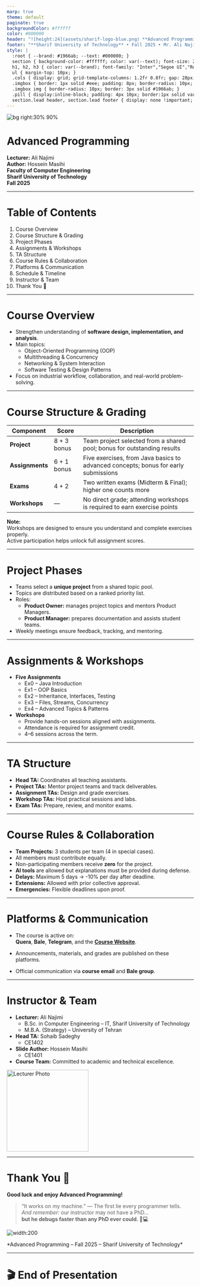 ```yaml
---
marp: true
theme: default
paginate: true
backgroundColor: #ffffff
color: #000000
header: "![height:24](assets/sharif-logo-blue.png) **Advanced Programming (AP)**"
footer: "**Sharif University of Technology** • Fall 2025 • Mr. Ali Najimi • Hossein Masihi"
style: |
  :root { --brand: #1966ab; --text: #000000; }
  section { background-color: #ffffff; color: var(--text); font-size: 28px; font-family: "Inter","Segoe UI","Roboto","Helvetica Neue",Arial,sans-serif; }
  h1, h2, h3 { color: var(--brand); font-family: "Inter","Segoe UI","Roboto","Helvetica Neue",Arial,sans-serif; }
  ul { margin-top: 10px; }
  .cols { display: grid; grid-template-columns: 1.2fr 0.8fr; gap: 28px; align-items: start; }
  .imgbox { border: 1px solid #eee; padding: 8px; border-radius: 10px; text-align:center; }
  .imgbox img { border-radius: 10px; border: 3px solid #1966ab; }
  .pill { display:inline-block; padding: 4px 10px; border:1px solid var(--brand); border-radius:999px; color: var(--brand); font-size:20px; }
  section.lead header, section.lead footer { display: none !important; }
---
```


<!-- _class: lead -->
![bg right:30% 90%](assets/sharif-logo-blue.png)

# Advanced Programming

**Lecturer:** Ali Najimi  
**Author:** Hossein Masihi  
**Faculty of Computer Engineering**  
**Sharif University of Technology**  
**Fall 2025**

---

# Table of Contents

1. Course Overview  
2. Course Structure & Grading  
3. Project Phases  
4. Assignments & Workshops  
5. TA Structure  
6. Course Rules & Collaboration  
7. Platforms & Communication  
8. Schedule & Timeline  
9. Instructor & Team  
10. Thank You 🙌  

---

# Course Overview

* Strengthen understanding of **software design, implementation, and analysis**.
* Main topics:
  * Object-Oriented Programming (OOP)
  * Multithreading & Concurrency
  * Networking & System Interaction
  * Software Testing & Design Patterns
* Focus on industrial workflow, collaboration, and real-world problem-solving.

---

# Course Structure & Grading

| Component       | Score       | Description                                                  |
| --------------- | ------------ | ------------------------------------------------------------ |
| **Project**     | 8 + 3 bonus  | Team project selected from a shared pool; bonus for outstanding results |
| **Assignments** | 6 + 1 bonus  | Five exercises, from Java basics to advanced concepts; bonus for early submissions |
| **Exams**       | 4 + 2        | Two written exams (Midterm & Final); higher one counts more |
| **Workshops**   | —            | No direct grade; attending workshops is required to earn exercise points |

**Note:**  
Workshops are designed to ensure you understand and complete exercises properly.  
Active participation helps unlock full assignment scores.

---

# Project Phases

* Teams select a **unique project** from a shared topic pool.
* Topics are distributed based on a ranked priority list.
* Roles:
  * **Product Owner:** manages project topics and mentors Product Managers.
  * **Product Manager:** prepares documentation and assists student teams.
* Weekly meetings ensure feedback, tracking, and mentoring.

---

# Assignments & Workshops

* **Five Assignments**
  * Ex0 – Java Introduction  
  * Ex1 – OOP Basics  
  * Ex2 – Inheritance, Interfaces, Testing  
  * Ex3 – Files, Streams, Concurrency  
  * Ex4 – Advanced Topics & Patterns  
* **Workshops**
  * Provide hands-on sessions aligned with assignments.
  * Attendance is required for assignment credit.
  * 4–6 sessions across the term.

---

# TA Structure

* **Head TA:** Coordinates all teaching assistants.  
* **Project TAs:** Mentor project teams and track deliverables.  
* **Assignment TAs:** Design and grade exercises.  
* **Workshop TAs:** Host practical sessions and labs.  
* **Exam TAs:** Prepare, review, and monitor exams.  

---

# Course Rules & Collaboration

* **Team Projects:** 3 students per team (4 in special cases).  
* All members must contribute equally.  
* Non-participating members receive **zero** for the project.  
* **AI tools** are allowed but explanations must be provided during defense.  
* **Delays:** Maximum 5 days → -10% per day after deadline.  
* **Extensions:** Allowed with prior collective approval.  
* **Emergencies:** Flexible deadlines upon proof.

---

# Platforms & Communication

* The course is active on:  
  **Quera**, **Bale**, **Telegram**, and the **<a href="https://14041.sharif-ap.ir">Course Website</a>**.
  
* Announcements, materials, and grades are published on these platforms.  
* Official communication via **course email** and **Bale group**.

---

# Instructor & Team

<div class="cols">
<div>

* **Lecturer:** Ali Najimi  
  * B.Sc. in Computer Engineering – IT, Sharif University of Technology  
  * M.B.A. (Strategy) – University of Tehran  
* **Head TA:** Sohaib Sadeghy  
  * CE1402
* **Slide Author:** Hossein Masihi  
  * CE1401
* **Course Team:** Committed to academic and technical excellence.  

</div>
<div>
  <div class="imgbox">
    <img src="assets/00/AliNajimi.png" alt="Lecturer Photo" width="220">
  </div>
</div>
</div>

---

# Thank You 🙌

**Good luck and enjoy Advanced Programming!**

> “It works on my machine.” — The first lie every programmer tells.  
> *And remember:* our instructor may not have a PhD…  
> **but he debugs faster than any PhD ever could. 🧠💻**
<div>
  <div class="imgbox" width="100px">

![width:200](assets/00/meme.png)

  </div>
</div>
*Advanced Programming – Fall 2025 – Sharif University of Technology*

---

<!-- _class: lead -->
# 🎬 End of Presentation

<div style="display: flex; justify-content: center; align-items: center; height: 80vh;">

<video height=400 style="" controls>
  <source src="assets/00/final-clip.mp4" type="video/mp4">
  Your browser does not support the video tag.
</video>

</div>


